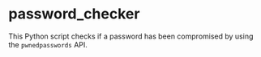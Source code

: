 # password_checker
This Python script checks if a password has been compromised by using  the `pwnedpasswords` API.
